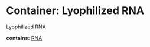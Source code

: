 # Container: Lyophilized RNA

Lyophilized RNA

  **contains:** <a href='#' onclick='easy_select("Sample Types", "RNA")'>RNA</a>


